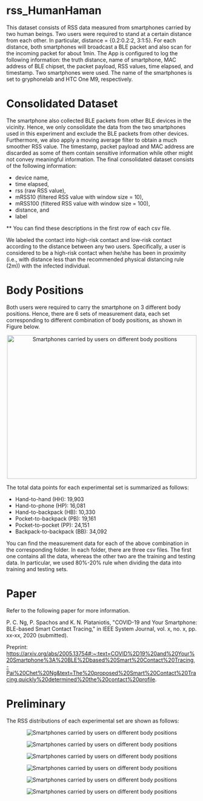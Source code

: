# rss_HumanHaman
This dataset consists of RSS data measured from smartphones carried by two human beings. Two users were required to stand at a certain distance from each other. In particular, distance = {0.2:0.2:2, 3:1:5}. For each distance, both smartphones will broadcast a BLE packet and also scan for the incoming packet for about 1min. The App is configured to log the following information: the truth distance, name of smartphone, MAC address of BLE chipset, the packet payload, RSS values, time elapsed, and timestamp. Two smartphones were used. The name of the smartphones is set to gryphonelab and HTC One M9, respectively. 

# Consolidated Dataset
The smartphone also collected BLE packets from other BLE devices in the vicinity. Hence, we only consolidate the data from the two smartphones used in this experiment and exclude the BLE packets from other devices. Furthermore, we also apply a moving average filter to obtain a much smoother RSS value. The timestamp, packet payload and MAC address are discarded as some of them contain sensitive information while other might not convey meaningful information. The final consolidated dataset consists of the following information:
<ul>
  <li>device name,</li>
  <li>time elapsed,</li>
  <li>rss (raw RSS value),</li>
  <li>mRSS10 (filtered RSS value with window size = 10),</li>
  <li>mRSS100 (filtered RSS value with window size = 100),</li>
  <li>distance, and</li>
  <li>label </li>
</ul>
** You can find these descriptions in the first row of each csv file.

We labeled the contact into high-risk contact and low-risk contact according to the distance between any two users. Specifically, a user is considered to be a high-risk contact when he/she has been in proximity (i.e., with distance less than the recommended physical distancing rule (2m)) with the infected individual.


# Body Positions
Both users were required to carry the smartphone on 3 different body positions.
Hence, there are 6 sets of measurement data, each set corresponding to different combination of body positions, as shown in Figure below.

<p align="center">
  <img alt="Smartphones carried by users on different body positions" 
       width="500" height="378"
       src="/_Figure/bodyPosition.png" />
</p>

The total data points for each experimental set is summarized as follows:
<ul>
  <li>Hand-to-hand (HH): 19,903</li>
  <li>Hand-to-phone (HP): 16,081</li>
  <li>Hand-to-backpack (HB): 10,330</li>
  <li>Pocket-to-backpack (PB): 19,161</li>
  <li>Pocket-to-pocket (PP): 24,151</li>
  <li>Backpack-to-backpack (BB): 34,092</li>
</ul>
You can find the measurement data for each of the above combination in the corresponding folder. 
In each folder, there are three csv files. The first one contains all the data, whereas the other two are the training and testing data.
In particular, we used 80%-20% rule when dividing the data into training and testing sets.

# Paper
Refer to the following paper for more information.

P. C. Ng, P. Spachos and K. N. Plataniotis, "COVID-19 and Your Smartphone: BLE-based Smart Contact Tracing," in IEEE System Journal, vol. x, no. x, pp. xx-xx, 2020 (submitted).

Preprint: https://arxiv.org/abs/2005.13754#:~:text=COVID%2D19%20and%20Your%20Smartphone%3A%20BLE%2Dbased%20Smart%20Contact%20Tracing,-Pai%20Chet%20Ng&text=The%20proposed%20Smart%20Contact%20Tracing,quickly%20determined%20the%20contact%20profile.


# Preliminary
The RSS distributions of each experimental set are shown as follows:
<p align="center">
  <img alt="Smartphones carried by users on different body positions" 
       src="/_Figure/hh.png" />
</p>

<p align="center">
  <img alt="Smartphones carried by users on different body positions" 
       src="/_Figure/hp.png" />
</p>

<p align="center">
  <img alt="Smartphones carried by users on different body positions" 
       src="/_Figure/hb.png" />
</p>

<p align="center">
  <img alt="Smartphones carried by users on different body positions" 
       src="/_Figure/pb.png" />
</p>

<p align="center">
  <img alt="Smartphones carried by users on different body positions" 
       src="/_Figure/pp.png" />
</p>

<p align="center">
  <img alt="Smartphones carried by users on different body positions" 
       src="/_Figure/bb.png" />
</p>


